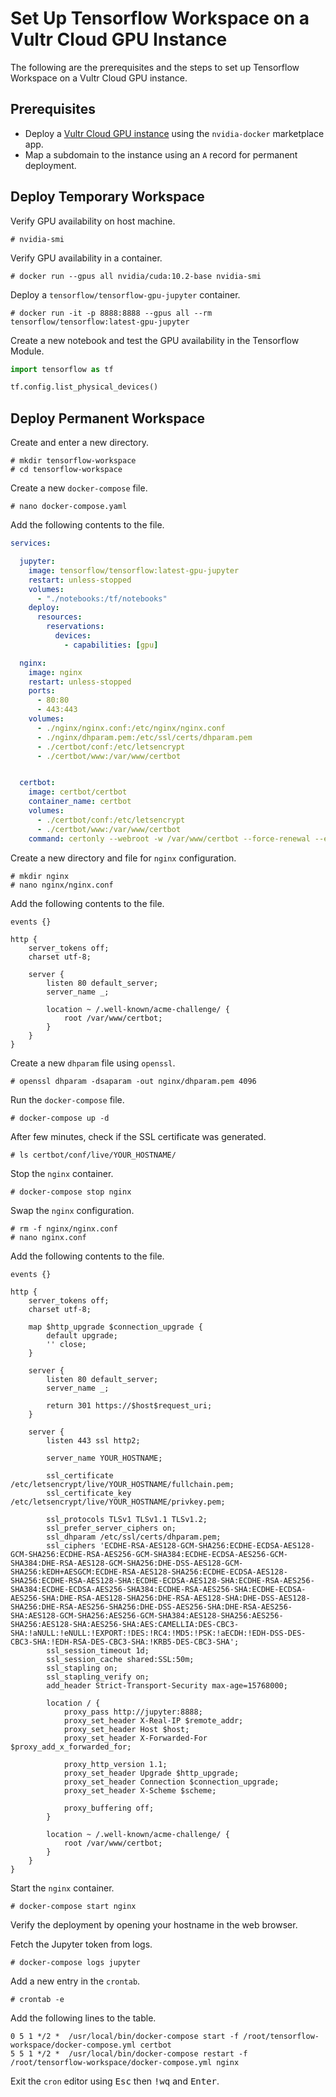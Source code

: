 # Set Up Tensorflow Workspace on a Vultr Cloud GPU Instance

The following are the prerequisites and the steps to set up Tensorflow Workspace on a Vultr Cloud GPU instance.

## Prerequisites

* Deploy a [Vultr Cloud GPU instance](https://www.vultr.com/marketplace/apps/nvidia-docker/) using the `nvidia-docker` marketplace app.
* Map a subdomain to the instance using an `A` record for permanent deployment.

## Deploy Temporary Workspace

Verify GPU availability on host machine.

```console
# nvidia-smi
```

Verify GPU availability in a container.

```console
# docker run --gpus all nvidia/cuda:10.2-base nvidia-smi
```

Deploy a `tensorflow/tensorflow-gpu-jupyter` container.

```console
# docker run -it -p 8888:8888 --gpus all --rm tensorflow/tensorflow:latest-gpu-jupyter
```

Create a new notebook and test the GPU availability in the Tensorflow Module.

```python
import tensorflow as tf

tf.config.list_physical_devices()
```

## Deploy Permanent Workspace

Create and enter a new directory.

```console
# mkdir tensorflow-workspace
# cd tensorflow-workspace
```

Create a new `docker-compose` file.

```console
# nano docker-compose.yaml
```

Add the following contents to the file.

```yaml
services:

  jupyter:
    image: tensorflow/tensorflow:latest-gpu-jupyter
    restart: unless-stopped
    volumes:
      - "./notebooks:/tf/notebooks"
    deploy:
      resources:
        reservations:
          devices:
            - capabilities: [gpu]

  nginx:
    image: nginx
    restart: unless-stopped
    ports:
      - 80:80
      - 443:443
    volumes:
      - ./nginx/nginx.conf:/etc/nginx/nginx.conf
      - ./nginx/dhparam.pem:/etc/ssl/certs/dhparam.pem
      - ./certbot/conf:/etc/letsencrypt
      - ./certbot/www:/var/www/certbot


  certbot:
    image: certbot/certbot
    container_name: certbot
    volumes:
      - ./certbot/conf:/etc/letsencrypt
      - ./certbot/www:/var/www/certbot
    command: certonly --webroot -w /var/www/certbot --force-renewal --email YOUR_EMAIL -d YOUR_HOSTNAME --agree-tos
```

Create a new directory and file for `nginx` configuration.

```console
# mkdir nginx
# nano nginx/nginx.conf
```

Add the following contents to the file.

```nginx
events {}

http {
    server_tokens off;
    charset utf-8;

    server {
        listen 80 default_server;
        server_name _;

        location ~ /.well-known/acme-challenge/ {
            root /var/www/certbot;
        }
    }
}
```

Create a new `dhparam` file using `openssl`.

```console
# openssl dhparam -dsaparam -out nginx/dhparam.pem 4096
```

Run the `docker-compose` file.

```console
# docker-compose up -d
```

After few minutes, check if the SSL certificate was generated.

```console
# ls certbot/conf/live/YOUR_HOSTNAME/
```

Stop the `nginx` container.

```console
# docker-compose stop nginx
```

Swap the `nginx` configuration.

```console
# rm -f nginx/nginx.conf
# nano nginx.conf
```

Add the following contents to the file.

```nginx
events {}

http {
    server_tokens off;
    charset utf-8;

    map $http_upgrade $connection_upgrade {
        default upgrade;
        '' close;
    }

    server {
        listen 80 default_server;
        server_name _;

        return 301 https://$host$request_uri;
    }

    server {
        listen 443 ssl http2;

        server_name YOUR_HOSTNAME;

        ssl_certificate     /etc/letsencrypt/live/YOUR_HOSTNAME/fullchain.pem;
        ssl_certificate_key /etc/letsencrypt/live/YOUR_HOSTNAME/privkey.pem;

        ssl_protocols TLSv1 TLSv1.1 TLSv1.2;
        ssl_prefer_server_ciphers on;
        ssl_dhparam /etc/ssl/certs/dhparam.pem;
        ssl_ciphers 'ECDHE-RSA-AES128-GCM-SHA256:ECDHE-ECDSA-AES128-GCM-SHA256:ECDHE-RSA-AES256-GCM-SHA384:ECDHE-ECDSA-AES256-GCM-SHA384:DHE-RSA-AES128-GCM-SHA256:DHE-DSS-AES128-GCM-SHA256:kEDH+AESGCM:ECDHE-RSA-AES128-SHA256:ECDHE-ECDSA-AES128-SHA256:ECDHE-RSA-AES128-SHA:ECDHE-ECDSA-AES128-SHA:ECDHE-RSA-AES256-SHA384:ECDHE-ECDSA-AES256-SHA384:ECDHE-RSA-AES256-SHA:ECDHE-ECDSA-AES256-SHA:DHE-RSA-AES128-SHA256:DHE-RSA-AES128-SHA:DHE-DSS-AES128-SHA256:DHE-RSA-AES256-SHA256:DHE-DSS-AES256-SHA:DHE-RSA-AES256-SHA:AES128-GCM-SHA256:AES256-GCM-SHA384:AES128-SHA256:AES256-SHA256:AES128-SHA:AES256-SHA:AES:CAMELLIA:DES-CBC3-SHA:!aNULL:!eNULL:!EXPORT:!DES:!RC4:!MD5:!PSK:!aECDH:!EDH-DSS-DES-CBC3-SHA:!EDH-RSA-DES-CBC3-SHA:!KRB5-DES-CBC3-SHA';
        ssl_session_timeout 1d;
        ssl_session_cache shared:SSL:50m;
        ssl_stapling on;
        ssl_stapling_verify on;
        add_header Strict-Transport-Security max-age=15768000;

        location / {
            proxy_pass http://jupyter:8888;
            proxy_set_header X-Real-IP $remote_addr;
            proxy_set_header Host $host;
            proxy_set_header X-Forwarded-For $proxy_add_x_forwarded_for;

            proxy_http_version 1.1;
            proxy_set_header Upgrade $http_upgrade;
            proxy_set_header Connection $connection_upgrade;
            proxy_set_header X-Scheme $scheme;

            proxy_buffering off;
        }

        location ~ /.well-known/acme-challenge/ {
            root /var/www/certbot;
        }
    }
}
```

Start the `nginx` container.

```console
# docker-compose start nginx
```

Verify the deployment by opening your hostname in the web browser.

Fetch the Jupyter token from logs.

```console
# docker-compose logs jupyter
```

Add a new entry in the `crontab`.

```console
# crontab -e
```

Add the following lines to the table.

```cron
0 5 1 */2 *  /usr/local/bin/docker-compose start -f /root/tensorflow-workspace/docker-compose.yml certbot
5 5 1 */2 *  /usr/local/bin/docker-compose restart -f /root/tensorflow-workspace/docker-compose.yml nginx
```

Exit the `cron` editor using <kbd>Esc</kbd> then <kbd>!wq</kbd> and <kbd>Enter</kbd>.
